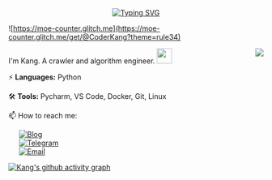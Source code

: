 <div align="center"><a href="https://git.io/typing-svg"><img src="https://readme-typing-svg.demolab.com?font=Fira+Code&pause=1000&width=435&lines=Do+something+interesting%EF%BC%81" alt="Typing SVG" /></a></div>
<!-- <a href="https://sayuri.coderkang.eu.org"><img align="right" src="https://moe-counter.glitch.me/get/@CoderKang?theme=rule34" alt="Flipped" /></a> -->

<!-- ![https://sayuri.coderkang.eu.org](https://sayuri.coderkang.eu.org/get/@Flipped?theme=rule34) -->
![https://moe-counter.glitch.me](https://moe-counter.glitch.me/get/@CoderKang?theme=rule34)

<a href="https://github.com/flipped-1121?tab=repositories">
  <img align="right" src="https://github-readme-stats.vercel.app/api?username=flipped-1121&show_icons=true&hide_border=true" />
</a>


I'm Kang. A crawler and algorithm engineer. <img src="https://emojis.slackmojis.com/emojis/images/1531849430/4246/blob-sunglasses.gif?1531849430" width="30"/>

⚡  **Languages:** Python

🛠️ **Tools:** Pycharm, VS Code, Docker, Git, Linux

📫 How to reach me: 

&ensp;&ensp;&ensp;[![Blog](https://img.shields.io/badge/-https://blog.coderkang.top-4B8BF5?style=flat-square&logo=Blogger&logoColor=fff)](https://blog.coderkang.top)&ensp;&ensp;&ensp;<br />
&ensp;&ensp;&ensp;[![Telegram](https://img.shields.io/badge/-https://t.me/coderkang-2CA5E0?style=flat-square&logo=Telegram&logoColor=fff)](https://t.me/coderkang)<br />
&ensp;&ensp;&ensp;[![Email](https://img.shields.io/badge/-CoderKang@hotmail.com-D14836?style=flat-square&logo=Microsoft&logoColor=fff)](mailto:CoderKang@hotmail.com)


[![Kang's github activity graph](https://github-readme-activity-graph.vercel.app/graph?username=flipped-1121&theme=xcode)](https://github.com/flipped-1121)
